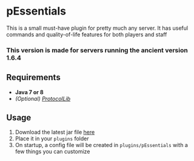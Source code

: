 # pEssentials

This is a small must-have plugin for pretty much any server. It has useful commands and quality-of-life features for
both players and staff

### This version is made for servers running the ancient version 1.6.4

## Requirements

- **Java 7 or 8**
- *(Optional) [ProtocolLib](https://pafias.me/minecraft/pEssentials/verylegacy/ProtocolLib-3.3.1.jar)*

## Usage

1. Download the latest jar file [here](https://github.com/Pafias/pEssentials/releases/latest)
2. Place it in your `plugins` folder
3. On startup, a config file will be created in `plugins/pEssentials` with a few things you can customize
